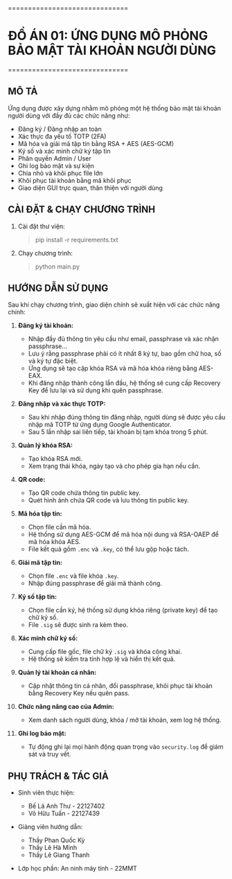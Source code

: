 ==============================
# ĐỒ ÁN 01: ỨNG DỤNG MÔ PHỎNG BẢO MẬT TÀI KHOẢN NGƯỜI DÙNG

==============================

MÔ TẢ
-----
Ứng dụng được xây dựng nhằm mô phỏng một hệ thống bảo mật tài khoản người dùng với đầy đủ các chức năng như:
- Đăng ký / Đăng nhập an toàn
- Xác thực đa yếu tố TOTP (2FA)
- Mã hóa và giải mã tập tin bằng RSA + AES (AES-GCM)
- Ký số và xác minh chữ ký tập tin
- Phân quyền Admin / User
- Ghi log bảo mật và sự kiện
- Chia nhỏ và khôi phục file lớn
- Khôi phục tài khoản bằng mã khôi phục
- Giao diện GUI trực quan, thân thiện với người dùng


CÀI ĐẶT & CHẠY CHƯƠNG TRÌNH
---------------------------
1. Cài đặt thư viện:
   > pip install -r requirements.txt

2. Chạy chương trình:
   > python main.py


HƯỚNG DẪN SỬ DỤNG
-----------------
Sau khi chạy chương trình, giao diện chính sẽ xuất hiện với các chức năng chính:

1. **Đăng ký tài khoản:**
   - Nhập đầy đủ thông tin yêu cầu như email, passphrase và xác nhận passphrase...
   * Lưu ý rằng passphrase phải có ít nhất 8 ký tự, bao gồm chữ hoa, số và ký tự đặc biệt.
   - Ứng dụng sẽ tạo cặp khóa RSA và mã hóa khóa riêng bằng AES-EAX.
   - Khi đăng nhập thành công lần đầu, hệ thống sẽ cung cấp Recovery Key để lưu lại và sử dụng khi quên passphrase.

2. **Đăng nhập và xác thực TOTP:**
   - Sau khi nhập đúng thông tin đăng nhập, người dùng sẽ được yêu cầu nhập mã TOTP từ ứng dụng Google Authenticator.
   - Sau 5 lần nhập sai liên tiếp, tài khoản bị tạm khóa trong 5 phút.

3. **Quản lý khóa RSA:**
   - Tạo khóa RSA mới.
   - Xem trạng thái khóa, ngày tạo và cho phép gia hạn nếu cần.


4. **QR code:**
   - Tạo QR code chứa thông tin public key.
   - Quét hình ảnh chứa QR code và lưu thông tin public key.

3. **Mã hóa tập tin:**
   - Chọn file cần mã hóa.
   - Hệ thống sử dụng AES-GCM để mã hóa nội dung và RSA-OAEP để mã hóa khóa AES.
   - File kết quả gồm `.enc` và `.key`, có thể lưu gộp hoặc tách.

4. **Giải mã tập tin:**
   - Chọn file `.enc` và file khóa `.key`.
   - Nhập đúng passphrase để giải mã thành công.

5. **Ký số tập tin:**
   - Chọn file cần ký, hệ thống sử dụng khóa riêng (private key) để tạo chữ ký số.
   - File `.sig` sẽ được sinh ra kèm theo.

6. **Xác minh chữ ký số:**
   - Cung cấp file gốc, file chữ ký `.sig` và khóa công khai.
   - Hệ thống sẽ kiểm tra tính hợp lệ và hiển thị kết quả.

8. **Quản lý tài khoản cá nhân:**
   - Cập nhật thông tin cá nhân, đổi passphrase, khôi phục tài khoản bằng Recovery Key nếu quên pass.

9. **Chức năng nâng cao của Admin:**
   - Xem danh sách người dùng, khóa / mở tài khoản, xem log hệ thống.

10. **Ghi log bảo mật:**
    - Tự động ghi lại mọi hành động quan trọng vào `security.log` để giám sát và truy vết.


PHỤ TRÁCH & TÁC GIẢ
--------------------
- Sinh viên thực hiện: 
    - Bế Lã Anh Thư - 22127402
    - Võ Hữu Tuấn - 22127439
- Giảng viên hướng dẫn:
    - Thầy Phan Quốc Kỳ
    - Thầy Lê Hà Minh
    - Thầy Lê Giang Thanh

- Lớp học phần: An ninh máy tính - 22MMT
